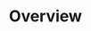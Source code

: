 ---
title: "Overview"
layout: category
permalink: /categories/overview/
taxonomy: overview
author_profile: true
sidebar:
  nav: "docs"
---